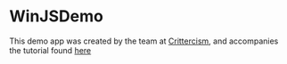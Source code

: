 # WinJSDemo
This demo app was created by the team at [Crittercism](http://www.crittercism.com), and accompanies the tutorial found [here](http://www.crittercism.com/2016/01/a-guide-to-building-your-first-windows-app)
